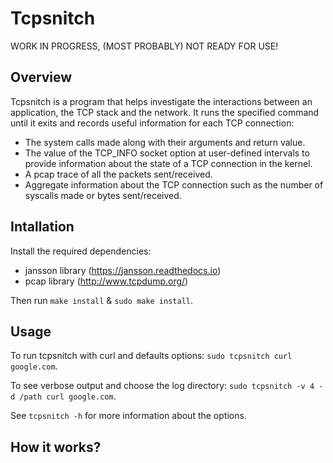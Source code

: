 # Tcpsnitch

WORK IN PROGRESS, (MOST PROBABLY) NOT READY FOR USE!

## Overview

Tcpsnitch is a program that helps investigate the interactions between an application, the TCP stack and the network. It runs the specified command until it exits and records useful information for each TCP connection:
- The system calls made along with their arguments and return value.
- The value of the TCP\_INFO socket option at user-defined intervals to provide information about the state of a TCP connection in the kernel.
- A pcap trace of all the packets sent/received.
- Aggregate information about the TCP connection such as the number of syscalls made or bytes sent/received.

## Intallation

Install the required dependencies:
- jansson library (https://jansson.readthedocs.io)
- pcap library (http://www.tcpdump.org/)

Then run `make install` & `sudo make install`.

## Usage

To run tcpsnitch with curl and defaults options: `sudo tcpsnitch curl google.com`. 

To see verbose output and choose the log directory: `sudo tcpsnitch -v 4 -d /path curl google.com`.

See `tcpsnitch -h` for more information about the options.

## How it works?

